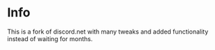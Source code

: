 # Info
This is a fork of discord.net with many tweaks and added functionality instead of waiting for months.
